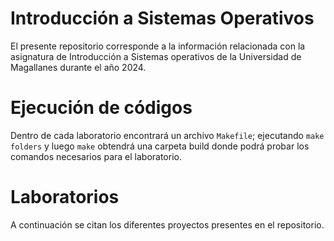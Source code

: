# Introducción a Sistemas Operativos
El presente repositorio corresponde a la información relacionada con la asignatura de Introducción a Sistemas operativos de la Universidad de Magallanes durante el año 2024.

# Ejecución de códigos
Dentro de cada laboratorio encontrará un archivo `Makefile`; ejecutando `make folders` y luego `make` obtendrá una carpeta build donde podrá probar los comandos necesarios para el laboratorio.

# Laboratorios

A continuación se citan los diferentes proyectos presentes en el repositorio.